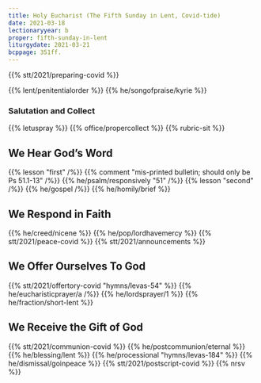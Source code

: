 ```yaml
---
title: Holy Eucharist (The Fifth Sunday in Lent, Covid-tide)
date: 2021-03-18
lectionaryyear: b
proper: fifth-sunday-in-lent
liturgydate: 2021-03-21
bcppage: 351ff.
---
```

{{% stt/2021/preparing-covid %}}

{{% lent/penitentialorder %}}
{{% he/songofpraise/kyrie %}}

### Salutation and Collect
{{% letuspray %}}
{{% office/propercollect %}}
{{% rubric-sit %}}

## We Hear God’s Word
{{% lesson "first" /%}}
{{% comment "mis-printed bulletin; should only be Ps 51.1-13" /%}}
{{% he/psalm/responsively "51" /%}}
{{% lesson "second" /%}}
{{% he/gospel /%}}
{{% he/homily/brief %}}

## We Respond in Faith
{{% he/creed/nicene %}}
{{% he/pop/lordhavemercy %}}
{{% stt/2021/peace-covid %}}
{{% stt/2021/announcements %}}

## We Offer Ourselves To God
{{% stt/2021/offertory-covid "hymns/levas-54" %}}
{{% he/eucharisticprayer/a /%}}
{{% he/lordsprayer/1 %}}
{{% he/fraction/short-lent %}}

## We Receive the Gift of God
{{% stt/2021/communion-covid %}}
{{% he/postcommunion/eternal %}}
{{% he/blessing/lent %}}
{{% he/processional "hymns/levas-184" %}}
{{% he/dismissal/goinpeace %}}
{{% stt/2021/postscript-covid %}}
{{% nrsv %}}
